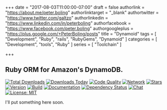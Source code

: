 +++
date = "2017-08-03T11:00:00-07:00"
draft = false
authorlink = "https://about.me/peter.boling"
authorlinktarget = "_blank"
authortwitter = "https://www.twitter.com/galtzo"
authorlinkedin = "https://www.linkedin.com/in/peterboling"
authorfacebook = "https://www.facebook.com/peter.boling"
authorgoogleplus = "https://plus.google.com/+PeterBoling/posts"
title = "Dynamoid"
tags = [ "Development", "Ruby", "rails", "RubyGems", "Dynamoid" ]
categories = [ "Development", "tools", "Ruby" ]
series = [ "Toolchain" ]

+++

## Ruby ORM for Amazon's DynamoDB.

[![Total Downloads](https://img.shields.io/gem/rt/Dynamoid.svg)](https://github.com/Dynamoid/Dynamoid)
[![Downloads Today](https://img.shields.io/gem/rd/Dynamoid.svg)](https://github.com/Dynamoid/Dynamoid)
[![Code Quality](https://img.shields.io/codeclimate/github/Dynamoid/Dynamoid.svg)](https://codeclimate.com/github/Dynamoid/Dynamoid)
[![Network](https://img.shields.io/github/forks/Dynamoid/Dynamoid.svg?style=social)](https://github.com/Dynamoid/Dynamoid/network)
[![Stars](https://img.shields.io/github/stars/Dynamoid/Dynamoid.svg?style=social)](https://github.com/Dynamoid/Dynamoid/stargazers)
[![Version](https://img.shields.io/gem/v/dynamoid.svg)](https://rubygems.org/gems/Dynamoid)
[![Build](https://img.shields.io/travis/Dynamoid/Dynamoid.svg)](https://travis-ci.org/Dynamoid/Dynamoid)
[![Documentation](http://inch-ci.org/github/Dynamoid/Dynamoid.svg)](http://inch-ci.org/github/Dynamoid/Dynamoid)
[![Dependency Status](https://gemnasium.com/Dynamoid/Dynamoid.svg)](https://gemnasium.com/Dynamoid/Dynamoid)
[![Chat](https://img.shields.io/gitter/room/Dynamoid/Dynamoid.svg)](https://gitter.im/Dynamoid/Dynamoid)
[![License: MIT](https://img.shields.io/badge/License-MIT-yellow.svg)](https://opensource.org/licenses/MIT)

I'll put something here soon.
